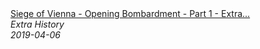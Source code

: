 <!--2024-07-21 00:21:39-->
<div class="yb">
  <a class="nodecor" href="/index.html?istoriya/siege_of_vienna_-_opening_bombardment_-_part_1_-_extra_history">
    <img class="preview" data-videoid="MxZ9coEkd-U" src="https://i.ytimg.com/vi/MxZ9coEkd-U/hqdefault.jpg" align="middle" alt="">
  </a>
  <div class="inlbl text">
    <a class="nodecor" href="/index.html?istoriya/siege_of_vienna_-_opening_bombardment_-_part_1_-_extra_history">Siege of Vienna - Opening Bombardment - Part 1 - Extra...</a><br>
    <i class="smaller2">Extra History</i><br>
    <i class="smaller3">2019-04-06</i>
  </div>
</div>
